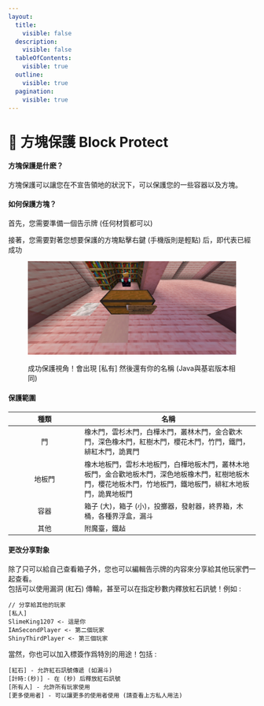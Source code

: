 ```yaml
---
layout:
  title:
    visible: false
  description:
    visible: false
  tableOfContents:
    visible: true
  outline:
    visible: true
  pagination:
    visible: true
---
```


# 📗 方塊保護 Block Protect

#### 方塊保護是什麽？

方塊保護可以讓您在不宣告領地的狀況下，可以保護您的一些容器以及方塊。

#### 如何保護方塊？

首先，您需要準備一個告示牌 (任何材質都可以)

接著，您需要對著您想要保護的方塊點擊右鍵 (手機版則是輕點) 后，即代表已經成功

<figure><img src="https://raw.githubusercontent.com/Slime1207/yamotoserver/main/picture/wiki/003.png" alt=""><figcaption><p>成功保護視角！會出現 [私有] 然後還有你的名稱 (Java與基岩版本相同)</p></figcaption></figure>

#### 保護範圍

<table><thead><tr><th width="134" align="center">種類</th><th>名稱</th></tr></thead><tbody><tr><td align="center">門</td><td>橡木門，雲杉木門，白樺木門，叢林木門，金合歡木門，深色橡木門，紅樹木門，櫻花木門，竹門，鐵門，緋紅木門，詭異門</td></tr><tr><td align="center">地板門</td><td>橡木地板門，雲杉木地板門，白樺地板木門，叢林木地板門，金合歡地板木門，深色地板橡木門，紅樹地板木門，櫻花地板木門，竹地板門，鐵地板門，緋紅木地板門，詭異地板門</td></tr><tr><td align="center">容器</td><td>箱子 (大)，箱子 (小)，投擲器，發射器，終界箱，木桶，各種界浮盒，漏斗</td></tr><tr><td align="center">其他</td><td>附魔臺，鐵趈</td></tr></tbody></table>

#### 更改分享對象&#x20;

除了只可以給自己查看箱子外，您也可以編輯告示牌的内容來分享給其他玩家們一起查看。\
包括可以使用漏洞 (紅石) 傳輸，甚至可以在指定秒數内釋放紅石訊號！例如 :

```markup
// 分享給其他的玩家
[私人]
SlimeKing1207 <- 這是你
IAmSecondPlayer <- 第二個玩家
ShinyThirdPlayer <- 第三個玩家
```

當然，你也可以加入標簽作爲特別的用途！包括 :

```
[紅石] - 允許紅石訊號傳遞 (如漏斗)
[計時:(秒)] - 在 (秒) 后釋放紅石訊號
[所有人] - 允許所有玩家使用
[更多使用者] - 可以讓更多的使用者使用 (請查看上方私人用法)
```
